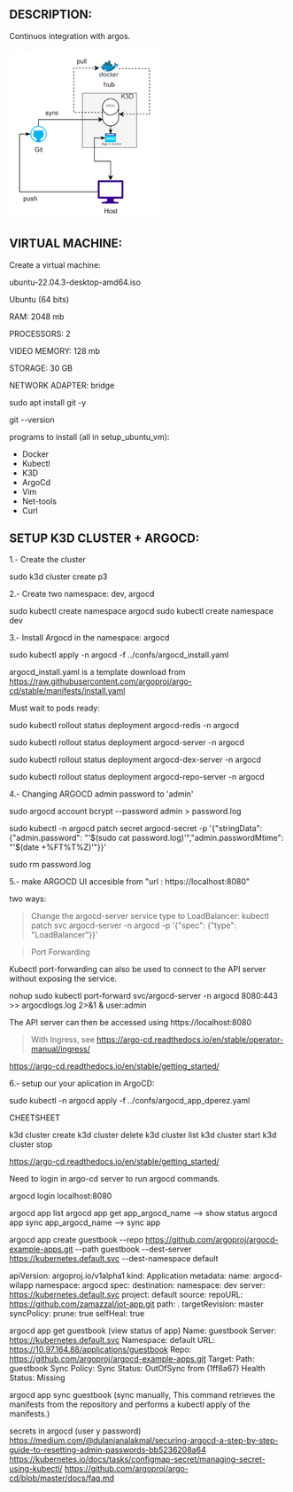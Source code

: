 ## DESCRIPTION:

Continuos integration with argos.

![Alt text](p3.png)

## VIRTUAL MACHINE:

Create a virtual machine:

ubuntu-22.04.3-desktop-amd64.iso

Ubuntu (64 bits)

RAM: 2048 mb

PROCESSORS: 2

VIDEO MEMORY: 128 mb

STORAGE: 30 GB

NETWORK ADAPTER: bridge


sudo apt install git -y

git --version

programs to install (all in setup_ubuntu_vm):

- Docker
- Kubectl
- K3D
- ArgoCd
- Vim
- Net-tools
- Curl 

## SETUP K3D CLUSTER + ARGOCD:
1.- Create the cluster

sudo k3d cluster create p3

2.- Create two namespace: dev, argocd

sudo kubectl create namespace argocd
sudo kubectl create namespace dev

3.- Install Argocd in the namespace: argocd

sudo kubectl apply -n argocd -f ../confs/argocd_install.yaml

argocd_install.yaml is a template download from https://raw.githubusercontent.com/argoproj/argo-cd/stable/manifests/install.yaml

Must wait to pods ready:

sudo kubectl rollout status deployment argocd-redis -n argocd

sudo kubectl rollout status deployment argocd-server -n argocd

sudo kubectl rollout status deployment argocd-dex-server -n argocd

sudo kubectl rollout status deployment argocd-repo-server -n argocd

4.- Changing ARGOCD admin password to 'admin'

sudo argocd account bcrypt --password admin > password.log

sudo kubectl -n argocd patch secret argocd-secret -p '{"stringData": {"admin.password": "'$(sudo cat password.log)'","admin.passwordMtime": "'$(date +%FT%T%Z)'"}}'

sudo rm password.log



5.-  make ARGOCD UI accesible from "url : https://localhost:8080"

two ways:

>Change the argocd-server service type to LoadBalancer:
kubectl patch svc argocd-server -n argocd -p '{"spec": {"type": "LoadBalancer"}}'

>Port Forwarding

Kubectl port-forwarding can also be used to connect to the API server without exposing the service.

nohup sudo kubectl port-forward svc/argocd-server -n argocd 8080:443 >> argocdlogs.log 2>&1 & user:admin

The API server can then be accessed using https://localhost:8080

> With Ingress, see https://argo-cd.readthedocs.io/en/stable/operator-manual/ingress/

https://argo-cd.readthedocs.io/en/stable/getting_started/

6.- setup our your aplication in ArgoCD:

sudo kubectl -n argocd apply -f ../confs/argocd_app_dperez.yaml

CHEETSHEET

k3d cluster create
k3d cluster delete
k3d cluster list
k3d cluster start
k3d cluster stop

https://argo-cd.readthedocs.io/en/stable/getting_started/

Need to login in argo-cd server to run argocd commands.

argocd login localhost:8080 

argocd app list
argocd app get app_argocd_name  --> show status
argocd app sync app_argocd_name --> sync app

argocd app create guestbook --repo https://github.com/argoproj/argocd-example-apps.git --path guestbook --dest-server https://kubernetes.default.svc --dest-namespace default


apiVersion: argoproj.io/v1alpha1
kind: Application
metadata:
  name: argocd-wilapp
  namespace: argocd
spec:
  destination:
    namespace: dev
    server: https://kubernetes.default.svc
  project: default
  source:
    repoURL: https://github.com/zamazzal/iot-app.git
    path: .
    targetRevision: master
  syncPolicy:
    prune: true
    selfHeal: true


argocd app get guestbook  (view status of app)
Name:               guestbook
Server:             https://kubernetes.default.svc
Namespace:          default
URL:                https://10.97.164.88/applications/guestbook
Repo:               https://github.com/argoproj/argocd-example-apps.git
Target:
Path:               guestbook
Sync Policy:        <none>
Sync Status:        OutOfSync from  (1ff8a67)
Health Status:      Missing

argocd app sync guestbook (sync manually, This command retrieves the manifests from the repository and performs a kubectl apply of the manifests.)

secrets in argocd (user y password)
https://medium.com/@dulanjanalakmal/securing-argocd-a-step-by-step-guide-to-resetting-admin-passwords-bb5236208a64
https://kubernetes.io/docs/tasks/configmap-secret/managing-secret-using-kubectl/
https://github.com/argoproj/argo-cd/blob/master/docs/faq.md